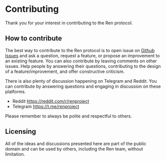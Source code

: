 # Contributing

Thank you for your interest in contributing to the Ren protocol.

## How to contribute

The best way to contribute to the Ren protocol is to open issue on [Github Issues](https://github.com/renproject/ren/issues) and ask a question, request a feature, or propose an improvement to an existing feature. You can also contribute by leaving comments on other issues. Help people by answering their questions, contributing to the design of a feature/improvement, and offer constructive criticism.

There is also plenty of discussion happening on Telegram and Reddit. You can contribute by answering questions and engaging in discussion on these platforms.

- Reddit https://reddit.com/r/renproject
- Telegram https://t.me/renproject

Please remember to always be polite and respectful to others.

## Licensing

All of the ideas and discussions presented here are part of the public domain and can be used by others, including the Ren team, without limitation.